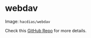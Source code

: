 # webdav

Image: `hacdias/webdav`

Check this [GitHub Repo](https://github.com/hacdias/webdav) for more details.